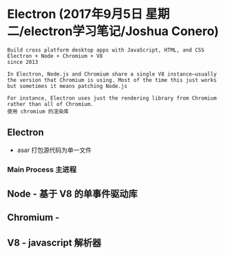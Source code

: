 # Electron (2017年9月5日 星期二/electron学习笔记/Joshua Conero)
>
    Build cross platform desktop apps with JavaScript, HTML, and CSS 
    Electron + Node + Chromium + V8
    since 2013

    In Electron, Node.js and Chromium share a single V8 instance—usually the version that Chromium is using. Most of the time this just works but sometimes it means patching Node.js

    For instance, Electron uses just the rendering library from Chromium rather than all of Chromium.
    使用 chromium 的渲染库

## Electron    

-    asar   打包源代码为单一文件

### Main Process 主进程


## Node  - 基于 V8 的单事件驱动库  
## Chromium -  
## V8    - javascript 解析器